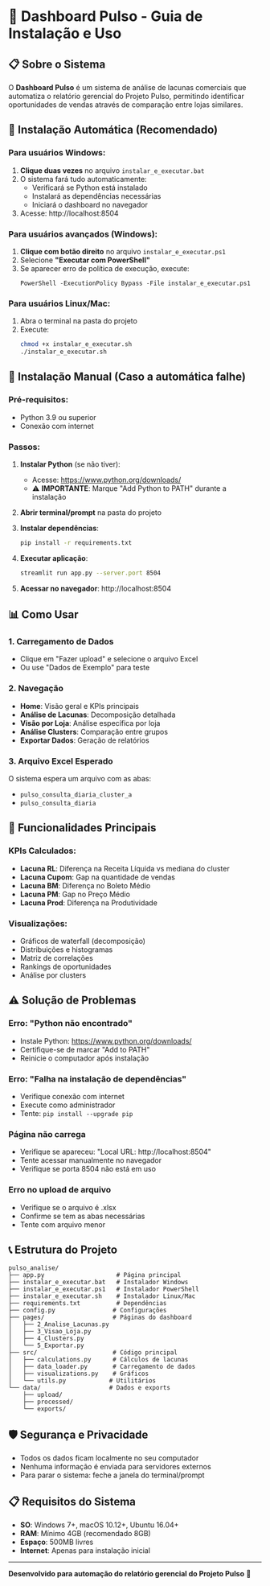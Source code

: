# 🎯 Dashboard Pulso - Guia de Instalação e Uso

## 📋 Sobre o Sistema

O **Dashboard Pulso** é um sistema de análise de lacunas comerciais que automatiza o relatório gerencial do Projeto Pulso, permitindo identificar oportunidades de vendas através de comparação entre lojas similares.

## 🚀 Instalação Automática (Recomendado)

### Para usuários Windows:

1. **Clique duas vezes** no arquivo `instalar_e_executar.bat`
2. O sistema fará tudo automaticamente:
   - Verificará se Python está instalado
   - Instalará as dependências necessárias
   - Iniciará o dashboard no navegador
3. Acesse: http://localhost:8504

### Para usuários avançados (Windows):

1. **Clique com botão direito** no arquivo `instalar_e_executar.ps1`
2. Selecione **"Executar com PowerShell"**
3. Se aparecer erro de política de execução, execute:
   ```
   PowerShell -ExecutionPolicy Bypass -File instalar_e_executar.ps1
   ```

### Para usuários Linux/Mac:

1. Abra o terminal na pasta do projeto
2. Execute:
   ```bash
   chmod +x instalar_e_executar.sh
   ./instalar_e_executar.sh
   ```

## 🔧 Instalação Manual (Caso a automática falhe)

### Pré-requisitos:
- Python 3.9 ou superior
- Conexão com internet

### Passos:

1. **Instalar Python** (se não tiver):
   - Acesse: https://www.python.org/downloads/
   - ⚠️ **IMPORTANTE**: Marque "Add Python to PATH" durante a instalação

2. **Abrir terminal/prompt** na pasta do projeto

3. **Instalar dependências**:
   ```bash
   pip install -r requirements.txt
   ```

4. **Executar aplicação**:
   ```bash
   streamlit run app.py --server.port 8504
   ```

5. **Acessar no navegador**: http://localhost:8504

## 📊 Como Usar

### 1. Carregamento de Dados
- Clique em "Fazer upload" e selecione o arquivo Excel
- Ou use "Dados de Exemplo" para teste

### 2. Navegação
- **Home**: Visão geral e KPIs principais
- **Análise de Lacunas**: Decomposição detalhada
- **Visão por Loja**: Análise específica por loja
- **Análise Clusters**: Comparação entre grupos
- **Exportar Dados**: Geração de relatórios

### 3. Arquivo Excel Esperado
O sistema espera um arquivo com as abas:
- `pulso_consulta_diaria_cluster_a`
- `pulso_consulta_diaria`

## 🎯 Funcionalidades Principais

### KPIs Calculados:
- **Lacuna RL**: Diferença na Receita Líquida vs mediana do cluster
- **Lacuna Cupom**: Gap na quantidade de vendas
- **Lacuna BM**: Diferença no Boleto Médio
- **Lacuna PM**: Gap no Preço Médio
- **Lacuna Prod**: Diferença na Produtividade

### Visualizações:
- Gráficos de waterfall (decomposição)
- Distribuições e histogramas
- Matriz de correlações
- Rankings de oportunidades
- Análise por clusters

## ⚠️ Solução de Problemas

### Erro: "Python não encontrado"
- Instale Python: https://www.python.org/downloads/
- Certifique-se de marcar "Add to PATH"
- Reinicie o computador após instalação

### Erro: "Falha na instalação de dependências"
- Verifique conexão com internet
- Execute como administrador
- Tente: `pip install --upgrade pip`

### Página não carrega
- Verifique se apareceu: "Local URL: http://localhost:8504"
- Tente acessar manualmente no navegador
- Verifique se porta 8504 não está em uso

### Erro no upload de arquivo
- Verifique se o arquivo é .xlsx
- Confirme se tem as abas necessárias
- Tente com arquivo menor

## 📞 Estrutura do Projeto

```
pulso_analise/
├── app.py                    # Página principal
├── instalar_e_executar.bat   # Instalador Windows
├── instalar_e_executar.ps1   # Instalador PowerShell  
├── instalar_e_executar.sh    # Instalador Linux/Mac
├── requirements.txt          # Dependências
├── config.py                # Configurações
├── pages/                   # Páginas do dashboard
│   ├── 2_Analise_Lacunas.py
│   ├── 3_Visao_Loja.py  
│   ├── 4_Clusters.py
│   └── 5_Exportar.py
├── src/                     # Código principal
│   ├── calculations.py      # Cálculos de lacunas
│   ├── data_loader.py       # Carregamento de dados
│   ├── visualizations.py    # Gráficos
│   └── utils.py            # Utilitários
└── data/                   # Dados e exports
    ├── upload/
    ├── processed/
    └── exports/
```

## 🛡️ Segurança e Privacidade

- Todos os dados ficam localmente no seu computador
- Nenhuma informação é enviada para servidores externos
- Para parar o sistema: feche a janela do terminal/prompt

## 📋 Requisitos do Sistema

- **SO**: Windows 7+, macOS 10.12+, Ubuntu 16.04+
- **RAM**: Mínimo 4GB (recomendado 8GB)
- **Espaço**: 500MB livres
- **Internet**: Apenas para instalação inicial

---

**Desenvolvido para automação do relatório gerencial do Projeto Pulso** 🎯
